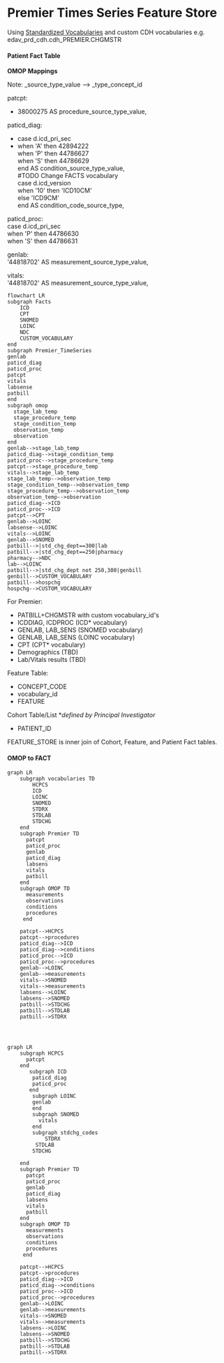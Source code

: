 # Premier Times Series Feature Store

Using [Standardized Vocabularies](https://ohdsi.github.io/TheBookOfOhdsi/StandardizedVocabularies.html) and custom CDH vocabularies e.g. edav_prd_cdh.cdh_PREMIER.CHGMSTR

#### Patient Fact Table  

**OMOP Mappings**  

Note: _source_type_value --> _type_concept_id  


patcpt:
  - 38000275 AS procedure_source_type_value,  

paticd_diag:  
  -    case d.icd_pri_sec 
  -    when 'A' then 42894222   
      when 'P' then 44786627  
      when 'S' then 44786629  
    end AS condition_source_type_value,  
#TODO Change FACTS vocabulary  
    case d.icd_version   
      when '10' then 'ICD10CM'  
      else 'ICD9CM'  
    end AS condition_code_source_type,  

paticd_proc:  
    case d.icd_pri_sec   
      when 'P' then 44786630  
      when 'S' then 44786631  

genlab:  
    '44818702' AS measurement_source_type_value,  

vitals:  
    '44818702' AS measurement_source_type_value,      

```mermaid
flowchart LR
subgraph Facts
    ICD
    CPT
    SNOMED
    LOINC
    NDC
    CUSTOM_VOCABULARY
end
subgraph Premier_TimeSeries
genlab
paticd_diag
paticd_proc
patcpt
vitals
labsense
patbill
end
subgraph omop
  stage_lab_temp
  stage_procedure_temp
  stage_condition_temp
  observation_temp
  observation
end
genlab-->stage_lab_temp
paticd_diag-->stage_condition_temp
paticd_proc-->stage_procedure_temp
patcpt-->stage_procedure_temp
vitals-->stage_lab_temp
stage_lab_temp-->observation_temp
stage_condition_temp-->observation_temp
stage_procedure_temp-->observation_temp
observation_temp-->observation
paticd_diag-->ICD
paticd_proc-->ICD
patcpt-->CPT
genlab-->LOINC
labsense-->LOINC
vitals-->LOINC
genlab-->SNOMED
patbill-->|std_chg_dept==300|lab
patbill-->|std_chg_dept==250|pharmacy
pharmacy-->NDC
lab-->LOINC
patbill-->|std_chg_dept not 250,300|genbill
genbill-->CUSTOM_VOCABULARY
patbill-->hospchg
hospchg-->CUSTOM_VOCABULARY

```

For Premier:
  - PATBILL+CHGMSTR with custom vocabulary_id's
  - ICDDIAG, ICDPROC  (ICD* vocabulary)
  - GENLAB, LAB_SENS (SNOMED vocabulary)
  - GENLAB, LAB_SENS  (LOINC vocabulary)
  - CPT (CPT* vocabulary)
  - Demographics (TBD)
  - Lab/Vitals results (TBD)

Feature Table:
  - CONCEPT_CODE
  - vocabulary_id
  - FEATURE

Cohort Table/List **defined by Principal Investigator*
  - PATIENT_ID

FEATURE_STORE is inner join of Cohort, Feature, and Patient Fact tables.

#### OMOP to FACT
```mermaid
graph LR
    subgraph vocabularies TD
        HCPCS
        ICD
        LOINC
        SNOMED
        STDRX
        STDLAB
        STDCHG
    end
    subgraph Premier TD
      patcpt
      paticd_proc
      genlab
      paticd_diag
      labsens
      vitals
      patbill
    end
    subgraph OMOP TD
      measurements
      observations
      conditions
      procedures
     end
 
    patcpt-->HCPCS
    patcpt-->procedures
    paticd_diag-->ICD
    paticd_diag-->conditions
    paticd_proc-->ICD
    paticd_proc-->procedures
    genlab-->LOINC
    genlab-->measurements
    vitals-->SNOMED
    vitals-->measurements
    labsens-->LOINC
    labsens-->SNOMED
    patbill-->STDCHG
    patbill-->STDLAB
    patbill-->STDRX


  
```

```mermaid
graph LR
    subgraph HCPCS
      patcpt
    end
       subgraph ICD
        paticd_diag
        paticd_proc
       end 
        subgraph LOINC
        genlab
        end
        subgraph SNOMED
          vitals
        end
        subgraph stdchg_codes
            STDRX
         STDLAB
        STDCHG
        
    end
    subgraph Premier TD
      patcpt
      paticd_proc
      genlab
      paticd_diag
      labsens
      vitals
      patbill
    end
    subgraph OMOP TD
      measurements
      observations
      conditions
      procedures
     end
 
    patcpt-->HCPCS
    patcpt-->procedures
    paticd_diag-->ICD
    paticd_diag-->conditions
    paticd_proc-->ICD
    paticd_proc-->procedures
    genlab-->LOINC
    genlab-->measurements
    vitals-->SNOMED
    vitals-->measurements
    labsens-->LOINC
    labsens-->SNOMED
    patbill-->STDCHG
    patbill-->STDLAB
    patbill-->STDRX

```
  